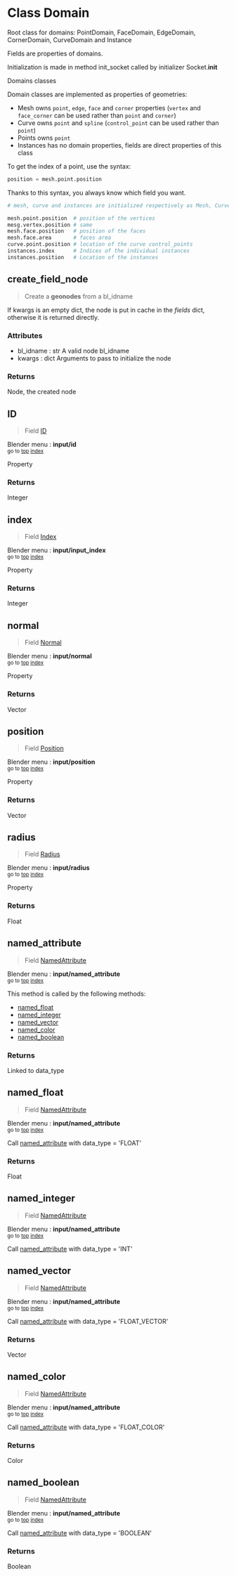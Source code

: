
# Class Domain

Root class for domains: PointDomain, FaceDomain, EdgeDomain, CornerDomain, CurveDomain and Instance

Fields are properties of domains.

Initialization is made in method init_socket called by initializer Socket.__init__

Domains classes


Domain classes are implemented as properties of geometries:
- Mesh owns `point`, `edge`, `face` and `corner` properties (`vertex` and `face_corner`
can be used rather than `point` and `corner`)
- Curve owns `point` and `spline` (`control_point` can be used rather than `point`)
- Points owns `point`
- Instances has no domain properties, fields are direct properties of this class
  
To get the index of a point, use the syntax:

```python
position = mesh.point.position
```

Thanks to this syntax, you always know which field you want.

```python
# mesh, curve and instances are initialized respectively as Mesh, Curve ans Instances

mesh.point.position  # position of the vertices
mesg.vertex.position # same
mesh.face.position   # position of the faces
mesh.face.area       # faces area
curve.point.position # location of the curve control_points
instances.index      # Indices of the individual instances
instances.position   # Location of the instances
```



## create_field_node

> Create a **geonodes** from a bl_idname
  
If kwargs is an empty dict, the node is put in cache in the _fields_ dict,
otherwise it is returned directly.

### Attributes

- bl_idname : str
A valid node bl_idname
- kwargs : dict
Arguments to pass to initialize the node

### Returns

Node, the created node




## ID

> Field [ID](/docs/nodes/ID.md)
  
Blender menu : **input/id**<br>
<sub>go to [top](#class-domain) [index](/docs/index.md)</sub>

  Property

### Returns

Integer



## index

> Field [Index](/docs/nodes/Index.md)
  
Blender menu : **input/input_index**<br>
<sub>go to [top](#class-domain) [index](/docs/index.md)</sub>

  Property

### Returns

Integer



## normal

> Field [Normal](/docs/nodes/Normal.md)
  
Blender menu : **input/normal**<br>
<sub>go to [top](#class-domain) [index](/docs/index.md)</sub>

  Property

### Returns

Vector



## position

> Field [Position](/docs/nodes/Position.md)
  
Blender menu : **input/position**<br>
<sub>go to [top](#class-domain) [index](/docs/index.md)</sub>

  Property

### Returns

Vector



## radius

> Field [Radius](/docs/nodes/Radius.md)
  
Blender menu : **input/radius**<br>
<sub>go to [top](#class-domain) [index](/docs/index.md)</sub>

  Property

### Returns

Float



## named_attribute

> Field [NamedAttribute](/docs/nodes/NamedAttribute.md)
  
Blender menu : **input/named_attribute**<br>
<sub>go to [top](#class-domain) [index](/docs/index.md)</sub>

  This method is called by the following methods:
  
  - [named_float](#named_float)
  - [named_integer](#named_integer)
  - [named_vector](#named_vector)
  - [named_color](#named_color)
  - [named_boolean](#named_boolean)

### Returns

Linked to data_type



## named_float

> Field [NamedAttribute](/docs/nodes/NamedAttribute.md)
  
Blender menu : **input/named_attribute**<br>
<sub>go to [top](#class-domain) [index](/docs/index.md)</sub>

  Call [named_attribute](#named_attribute) with data_type = 'FLOAT'

### Returns

Float



## named_integer

> Field [NamedAttribute](/docs/nodes/NamedAttribute.md)
  
Blender menu : **input/named_attribute**<br>
<sub>go to [top](#class-domain) [index](/docs/index.md)</sub>

  Call [named_attribute](#named_attribute) with data_type = 'INT'
  
  

## named_vector

> Field [NamedAttribute](/docs/nodes/NamedAttribute.md)
  
Blender menu : **input/named_attribute**<br>
<sub>go to [top](#class-domain) [index](/docs/index.md)</sub>

  Call [named_attribute](#named_attribute) with data_type = 'FLOAT_VECTOR'

### Returns

Vector



## named_color

> Field [NamedAttribute](/docs/nodes/NamedAttribute.md)
  
Blender menu : **input/named_attribute**<br>
<sub>go to [top](#class-domain) [index](/docs/index.md)</sub>

  Call [named_attribute](#named_attribute) with data_type = 'FLOAT_COLOR'

### Returns

Color



## named_boolean

> Field [NamedAttribute](/docs/nodes/NamedAttribute.md)
  
Blender menu : **input/named_attribute**<br>
<sub>go to [top](#class-domain) [index](/docs/index.md)</sub>

  Call [named_attribute](#named_attribute) with data_type = 'BOOLEAN'

### Returns

Boolean

